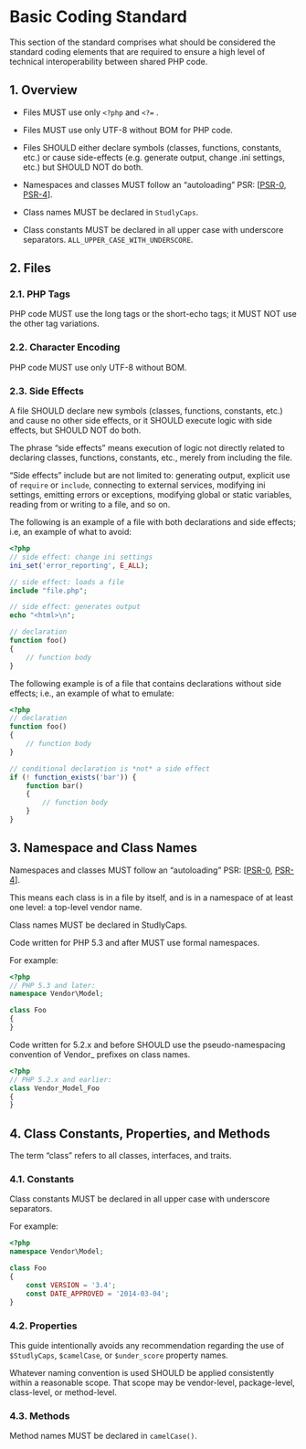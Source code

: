 Basic Coding Standard
=====================

This section of the standard comprises what should be considered the standard coding elements that are required to ensure a high level of technical interoperability between shared PHP code.

[PSR-0]: https://github.com/php-fig/fig-standards/blob/master/accepted/PSR-0.md
[PSR-4]: https://github.com/php-fig/fig-standards/blob/master/accepted/PSR-4-autoloader.md

## 1. Overview

- Files MUST use only `<?php` and `<?=` .

- Files MUST use only UTF-8 without BOM for PHP code.

- Files SHOULD either declare symbols (classes, functions, constants, etc.)
or cause side-effects (e.g. generate output, change .ini settings, etc.)
but SHOULD NOT do both.

- Namespaces and classes MUST follow an “autoloading” PSR: [[PSR-0], [PSR-4]].

- Class names MUST be declared in `StudlyCaps`.

- Class constants MUST be declared in all upper case with underscore separators. `ALL_UPPER_CASE_WITH_UNDERSCORE`.


## 2. Files

### 2.1. PHP Tags

PHP code MUST use the long <?php ?> tags or the short-echo <?= ?> tags; it
MUST NOT use the other tag variations.

### 2.2. Character Encoding

PHP code MUST use only UTF-8 without BOM.

### 2.3. Side Effects

A file SHOULD declare new symbols (classes, functions, constants,
etc.) and cause no other side effects, or it SHOULD execute logic with side
effects, but SHOULD NOT do both.

The phrase “side effects” means execution of logic not directly related to
declaring classes, functions, constants, etc., merely from including the
file.

“Side effects” include but are not limited to: generating output, explicit
use of `require` or `include`, connecting to external services, modifying ini
settings, emitting errors or exceptions, modifying global or static variables,
reading from or writing to a file, and so on.

The following is an example of a file with both declarations and side effects;
i.e, an example of what to avoid:

```php
<?php
// side effect: change ini settings
ini_set('error_reporting', E_ALL);

// side effect: loads a file
include "file.php";

// side effect: generates output
echo "<html>\n";

// declaration
function foo()
{
    // function body
}
```

The following example is of a file that contains declarations without side
effects; i.e., an example of what to emulate:

```php
<?php
// declaration
function foo()
{
    // function body
}

// conditional declaration is *not* a side effect
if (! function_exists('bar')) {
    function bar()
    {
        // function body
    }
}
```


## 3. Namespace and Class Names

Namespaces and classes MUST follow an “autoloading” PSR: [[PSR-0], [PSR-4]].

This means each class is in a file by itself, and is in a namespace of at
least one level: a top-level vendor name.

Class names MUST be declared in StudlyCaps.

Code written for PHP 5.3 and after MUST use formal namespaces.

For example:

```php
<?php
// PHP 5.3 and later:
namespace Vendor\Model;

class Foo
{
}
```

Code written for 5.2.x and before SHOULD use the pseudo-namespacing convention
of Vendor_ prefixes on class names.

```php
<?php
// PHP 5.2.x and earlier:
class Vendor_Model_Foo
{
}
```

## 4. Class Constants, Properties, and Methods


The term “class” refers to all classes, interfaces, and traits.

### 4.1. Constants

Class constants MUST be declared in all upper case with underscore separators.

For example:

```php
<?php
namespace Vendor\Model;

class Foo
{
    const VERSION = '3.4';
    const DATE_APPROVED = '2014-03-04';
}
```

### 4.2. Properties

This guide intentionally avoids any recommendation regarding the use of
`$StudlyCaps`, `$camelCase`, or `$under_score` property names.

Whatever naming convention is used SHOULD be applied consistently within a
reasonable scope. That scope may be vendor-level, package-level, class-level,
or method-level.

### 4.3. Methods

Method names MUST be declared in `camelCase()`.
